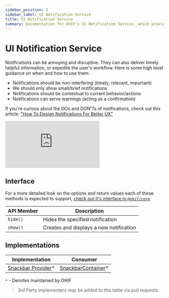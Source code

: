 ```yaml
---
sidebar_position: 2
sidebar_label: UI Notification Service
title: UI Notification Service
summary: Documentation for OHIF's UI Notification Service, which provides a standardized way to display non-intrusive, contextual notifications for timely and relevant information to users throughout the application.
---
```

# UI Notification Service

Notifications can be annoying and disruptive. They can also deliver timely
helpful information, or expedite the user's workflow. Here is some high level
guidance on when and how to use them:

- Notifications should be non-interfering (timely, relevant, important)
- We should only show small/brief notifications
- Notifications should be contextual to current behavior/actions
- Notifications can serve warnings (acting as a confirmation)

If you're curious about the DOs and DON'Ts of notifications, check out this
article: ["How To Design Notifications For Better UX"][ux-article]



<div style={{padding:"56.25% 0 0 0", position:"relative"}}>
    <iframe src="https://player.vimeo.com/video/843233715?badge=0&amp;autopause=0&amp;player_id=0&amp;app_id=58479" frameBorder="0" allow="autoplay; fullscreen; picture-in-picture" allowFullScreen style= {{ position:"absolute",top:0,left:0,width:"100%",height:"100%"}} title="measurement-report"></iframe>
</div>


## Interface

For a more detailed look on the options and return values each of these methods
is expected to support, [check out it's interface in `@ohif/core`][interface]

| API Member | Description                             |
| ---------- | --------------------------------------- |
| `hide()`   | Hides the specified notification        |
| `show()`   | Creates and displays a new notification |

## Implementations

| Implementation                           | Consumer                                  |
| ---------------------------------------- | ----------------------------------------- |
| [Snackbar Provider][snackbar-provider]\* | [SnackbarContainer][snackbar-container]\* |

`*` - Denotes maintained by OHIF

> 3rd Party implementers may be added to this table via pull requests.

<!--
  LINKS
-->

<!-- prettier-ignore-start -->
[interface]: https://github.com/OHIF/Viewers/blob/master/platform/core/src/services/UINotificationService/index.js
[snackbar-provider]: https://github.com/OHIF/Viewers/blob/master/platform/ui/src/contextProviders/SnackbarProvider.js
[snackbar-container]: https://github.com/OHIF/Viewers/blob/master/platform/ui/src/components/snackbar/SnackbarContainer.js
[ux-article]: https://uxplanet.org/how-to-design-notifications-for-better-ux-6fb0711be54d
<!-- prettier-ignore-end -->
